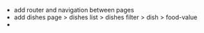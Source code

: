 - add router and navigation between pages
- add dishes page > dishes list > dishes filter > dish > food-value
-
